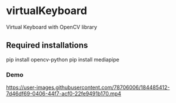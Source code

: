# virtualKeyboard
 Virtual Keyboard with OpenCV library
  
## Required installations
pip install opencv-python
pip install mediapipe

### **Demo**

https://user-images.githubusercontent.com/78706006/184485412-7d46df69-0406-44f7-acf0-22fe9491b170.mp4

